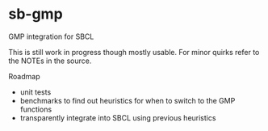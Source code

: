 sb-gmp
======

GMP integration for SBCL

This is still work in progress though mostly usable. For minor quirks refer to the NOTEs in the source.

Roadmap

- unit tests
- benchmarks to find out heuristics for when to switch to the GMP functions
- transparently integrate into SBCL using previous heuristics
 
